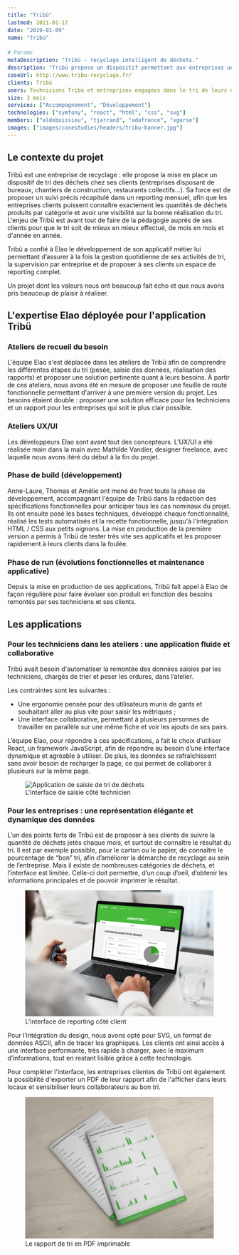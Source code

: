 ```yaml
---
title: "Tribü"
lastmod: 2021-01-17
date: "2019-01-09"
name: "Tribü"

# Params
metaDescription: "Tribü — recyclage intelligent de déchets."
description: "Tribü propose un dispositif permettant aux entreprises un recyclage intelligent de leurs déchets."
caseUrl: http://www.tribu-recyclage.fr/
clients: Tribü
users: Techniciens Tribü et entreprises engagées dans le tri de leurs déchets
size: 3 mois
services: ["Accompagnement", "Développement"]
technologies: ["symfony", "react", "html", "css", "svg"]
members: ["aldeboissieu", "tjarrand", "adefrance", "xgorse"]
images: ["images/casestudies/headers/tribu-banner.jpg"]
---
```


## Le contexte du projet

Tribü est une entreprise de recyclage : elle propose la mise en place un dispositif de tri des déchets chez ses clients (entreprises disposant de bureaux, chantiers de construction, restaurants collectifs…). Sa force est de proposer un suivi précis récapitulé dans un reporting mensuel, afin que les entreprises clients puissent connaître exactement les quantités de déchets produits par catégorie et avoir une visibilité sur la bonne réalisation du tri. L'enjeu de Tribü est avant tout de faire de la pédagogie auprès de ses clients pour que le tri soit de mieux en mieux effectué, de mois en mois et d'année en année.

Tribü a confié à Elao le développement de son applicatif métier lui permettant d’assurer à la fois la gestion quotidienne de ses activités de tri, la supervision par entreprise et de proposer à ses clients un espace de reporting complet. 

Un projet dont les valeurs nous ont beaucoup fait écho et que nous avons pris beaucoup de plaisir à réaliser. 

## L'expertise Elao déployée pour l'application Tribü

### Ateliers de recueil du besoin
L'équipe Elao s'est déplacée dans les ateliers de Tribü afin de comprendre les différentes étapes du tri (pesée, saisie des données, réalisation des rapports) et proposer une solution pertinente quant à leurs besoins. 
À partir de ces ateliers, nous avons été en mesure de proposer une feuille de route fonctionnelle permettant d'arriver à une première version du projet. 
Les besoins étaient double : proposer une solution efficace pour les techniciens et un rapport pour les entreprises qui soit le plus clair possible.

### Ateliers UX/UI
Les développeurs Elao sont avant tout des concepteurs. L'UX/UI a été réalisée main dans la main avec Mathilde Vandier, designer freelance, avec laquelle nous avons itéré du début à la fin du projet. 

### Phase de build (développement) 
Anne-Laure, Thomas et Amélie ont mené de front toute la phase de développement, accompagnant l'équipe de Tribü dans la rédaction des spécifications fonctionnelles pour anticiper tous les cas nominaux du projet. Ils ont ensuite posé les bases techniques, développé chaque fonctionnalité, réalisé les tests automatisés et la recette fonctionnelle, jusqu'à l'intégration HTML / CSS aux petits oignons. La mise en production de la première version a permis à Tribü de tester très vite ses applicatifs et les proposer rapidement à leurs clients dans la foulée.

### Phase de run (évolutions fonctionnelles et maintenance applicative)
Depuis la mise en production de ses applications, Tribü fait appel à Elao de façon régulière pour faire évoluer son produit en fonction des besoins remontés par ses techniciens et ses clients.  


## Les applications

### Pour les techniciens dans les ateliers : une application fluide et collaborative

Tribü avait besoin d'automatiser la remontée des données saisies par les techniciens, chargés de trier et peser les ordures, dans l’atelier. 

Les contraintes sont les suivantes :

* Une ergonomie pensée pour des utilisateurs munis de gants et souhaitant aller au plus vite pour saisir les métriques ;
* Une interface collaborative, permettant à plusieurs personnes de travailler en parallèle sur une même fiche et voir les ajouts de ses pairs.

L’équipe Elao, pour répondre à ces spécifications, a fait le choix d’utiliser React, un framework JavaScript, afin de répondre au besoin d’une interface dynamique et agréable à utiliser. De plus, les données se rafraîchissent sans avoir besoin de recharger la page, ce qui permet de collaborer à plusieurs sur la même page.

<figure>
    <img src="images/casestudies/tribu-saisie.png" alt="Application de saisie de tri de déchets">
    <figcaption>
      <span class="figure__legend">L'interface de saisie côté technicien</span>
    </figcaption>
</figure>

### Pour les entreprises : une représentation élégante et dynamique des données

L’un des points forts de Tribü est de proposer à ses clients de suivre la quantité de déchets jetés chaque mois, et surtout de connaître le résultat du tri. Il est par exemple possible, pour le carton ou le papier, de connaître le pourcentage de “bon” tri, afin d’améliorer la démarche de recyclage au sein de l’entreprise. Mais il existe de nombreuses catégories de déchets, et l’interface est limitée. Celle-ci doit permettre, d’un coup d’oeil, d’obtenir les informations principales et de pouvoir imprimer le résultat.

<figure>
    <img src="images/casestudies/tribu-reporting.png" alt="Rapport de tri de déchets">
    <figcaption>
      <span class="figure__legend">L'interface de reporting côté client</span>
    </figcaption>
</figure>

Pour  l’intégration du design, nous avons opté pour SVG, un format de données ASCII, afin de tracer les graphiques. Les clients ont ainsi accès à une interface performante, très rapide à charger, avec le maximum d’informations, tout en restant lisible grâce à cette technologie.

Pour compléter l'interface, les entreprises clientes de Tribü ont également la possibilité d'exporter un PDF de leur rapport afin de l'afficher dans leurs locaux et sensibiliser leurs collaborateurs au bon tri. 

<figure>
    <img src="images/casestudies/tribu-reporting-pdf.png" alt="Rapport de tri de déchets en PDF imprimable">
    <figcaption>
      <span class="figure__legend">Le rapport de tri en PDF imprimable</span>
    </figcaption>
</figure>
